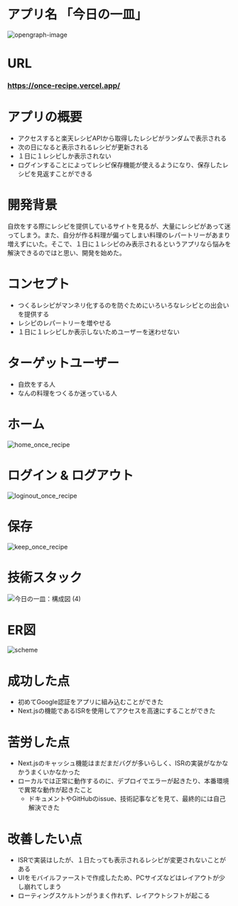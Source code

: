 # アプリ名 「今日の一皿」

![opengraph-image](https://github.com/naoyuki2/once_recipe/assets/135786069/fc173412-cb60-47ba-a8c9-5721d837b63d)

# URL

### https://once-recipe.vercel.app/

# アプリの概要

- アクセスすると楽天レシピAPIから取得したレシピがランダムで表示される
- 次の日になると表示されるレシピが更新される
- １日に１レシピしか表示されない
- ログインすることによってレシピ保存機能が使えるようになり、保存したレシピを見返すことができる

# 開発背景

自炊をする際にレシピを提供しているサイトを見るが、大量にレシピがあって迷ってしまう。また、自分が作る料理が偏ってしまい料理のレパートリーがあまり増えずにいた。そこで、１日に１レシピのみ表示されるというアプリなら悩みを解決できるのではと思い、開発を始めた。

# コンセプト

- つくるレシピがマンネリ化するのを防ぐためにいろいろなレシピとの出会いを提供する
- レシピのレパートリーを増やせる
- １日に１レシピしか表示しないためユーザーを迷わせない

# ターゲットユーザー

- 自炊をする人
- なんの料理をつくるか迷っている人

# ホーム

![home_once_recipe](https://github.com/naoyuki2/once_recipe/assets/135786069/077ce660-0aa8-4029-aac0-45790948e72a)

# ログイン & ログアウト

![loginout_once_recipe](https://github.com/naoyuki2/once_recipe/assets/135786069/a6d51451-1e1c-414b-9f20-06c4dae2fd52)

# 保存

![keep_once_recipe](https://github.com/naoyuki2/once_recipe/assets/135786069/c64adcce-6527-411b-b990-0785b489458e)

# 技術スタック

![今日の一皿：構成図 (4)](https://github.com/naoyuki2/once_recipe/assets/135786069/fb1e0ee3-ef88-4202-b526-bdaf4aba351e)

# ER図

![scheme](https://github.com/naoyuki2/once_recipe/assets/135786069/bc42683b-5498-4e0a-9d08-9c9a539d70cf)

# 成功した点

- 初めてGoogle認証をアプリに組み込むことができた
- Next.jsの機能であるISRを使用してアクセスを高速にすることができた

# 苦労した点

- Next.jsのキャッシュ機能はまだまだバグが多いらしく、ISRの実装がなかなかうまくいかなかった
- ローカルでは正常に動作するのに、デプロイでエラーが起きたり、本番環境で異常な動作が起きたこと
  - ドキュメントやGitHubのissue、技術記事などを見て、最終的には自己解決できた

# 改善したい点

- ISRで実装はしたが、１日たっても表示されるレシピが変更されないことがある
- UIをモバイルファーストで作成したため、PCサイズなどはレイアウトが少し崩れてしまう
- ローティングスケルトンがうまく作れず、レイアウトシフトが起こる
